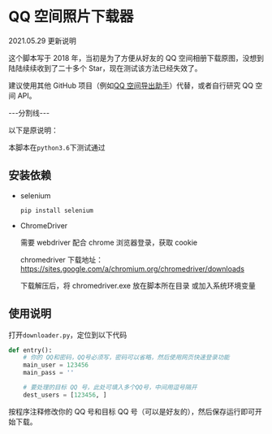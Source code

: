 # QQ 空间照片下载器

2021.05.29 更新说明

这个脚本写于 2018 年，当初是为了方便从好友的 QQ 空间相册下载原图，没想到陆陆续续收到了二十多个 Star，现在测试该方法已经失效了。

建议使用其他 GitHub 项目（例如[QQ 空间导出助手](https://github.com/ShunCai/QZoneExport)）代替，或者自行研究 QQ 空间 API。

---分割线---

以下是原说明：

本脚本在`python3.6`下测试通过

## 安装依赖

- selenium

  `pip install selenium`

- ChromeDriver

  需要 webdriver 配合 chrome 浏览器登录，获取 cookie

  chromedriver 下载地址：<https://sites.google.com/a/chromium.org/chromedriver/downloads>

  下载解压后，将 chromedriver.exe 放在脚本所在目录 或加入系统环境变量

## 使用说明

打开`downloader.py`，定位到以下代码

```python
def entry():
    # 你的 QQ和密码，QQ号必须写，密码可以省略，然后使用网页快速登录功能
    main_user = 123456
    main_pass = ''

    # 要处理的目标 QQ 号，此处可填入多个QQ号，中间用逗号隔开
    dest_users = [123456, ]
```

按程序注释修改你的 QQ 号和目标 QQ 号（可以是好友的），然后保存运行即可开始下载。
